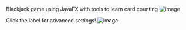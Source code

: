 Blackjack game using JavaFX with tools to learn card counting
![image](https://github.com/kacedr/Blackjack/assets/105080894/c68799df-9939-4f3e-8b55-dd11fea2d5f9)

Click the label for advanced settings!
![image](https://github.com/kacedr/Blackjack/assets/105080894/a7c34a22-f57b-402e-ab01-8edf3b8828fa)
